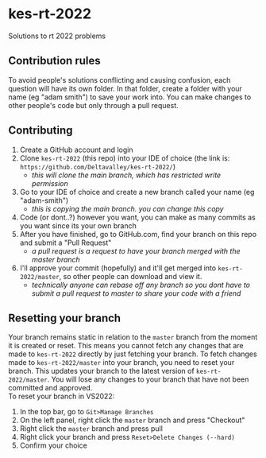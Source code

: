 # kes-rt-2022
Solutions to rt 2022 problems 

## Contribution rules
To avoid people's solutions conflicting and causing confusion, each question will have its own folder.  In that folder, create a folder with your name (eg "adam smith") to save your work into.  You can make changes to other people's code but only through a pull request.

## Contributing
1. Create a GitHub account and login
2. Clone `kes-rt-2022` (this repo) into your IDE of choice (the link is: `https://github.com/Deltavalley/kes-rt-2022/`)
    - _this will clone the main branch, which has restricted write permission_
3. Go to your IDE of choice and create a new branch called your name (eg "adam-smith")
    - _this is copying the main branch. you can change this copy_
4. Code (or dont..?) however you want, you can make as many commits as you want since its your own branch
5. After you have finished, go to GitHub.com, find your branch on this repo and submit a "Pull Request" 
    - _a pull request is a request to have your branch merged with the master branch_
6. I'll approve your commit (hopefully) and it'll get merged into `kes-rt-2022/master`, so other people can download and view it.
    - _technically anyone can rebase off any branch so you dont have to submit a pull request to master to share your code with a friend_

## Resetting your branch
Your branch remains static in relation to the `master` branch from the moment it is created or reset.  This means you cannot fetch any changes that are made to `kes-rt-2022` directly by just fetching your branch.
To fetch changes made to `kes-rt-2022/master` into your branch, you need to reset your branch.  This updates your branch to the latest version of `kes-rt-2022/master`.  You will lose any changes to your branch that have not been committed and approved.  
To reset your branch in VS2022:
1. In the top bar, go to `Git>Manage Branches`
2. On the left panel, right click the `master` branch and press "Checkout"
3. Right click the `master` branch and press pull
4. Right click your branch and press `Reset>Delete Changes (--hard)`
5. Confirm your choice
